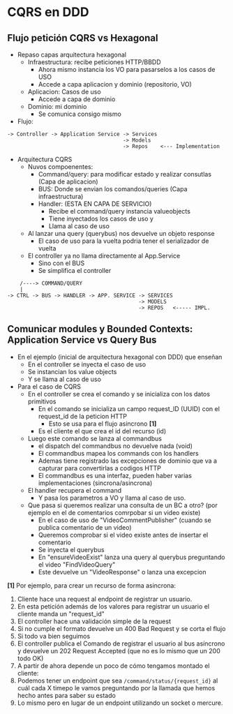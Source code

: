# CQRS en DDD

## Flujo petición CQRS vs Hexagonal

* Repaso capas arquitectura hexagonal
  * Infraestructura: recibe peticiones HTTP/BBDD
    * Ahora mismo instancia los VO para pasarselos a los casos de USO
    * Accede a capa aplicacion y dominio (repositorio, VO)
  * Aplicacion: Casos de uso
    * Accede a capa de dominio
  * Dominio: mi dominio 
    * Se comunica consigo mismo
* Flujo:

```
-> Controller -> Application Service -> Services
                                     -> Models
                                     -> Repos    <--- Implementation
```

* Arquitectura CQRS
  * Nuvos compoenentes:
    * Command/query: para modificar estado y realizar consutlas (Capa de aplicacion)
    * BUS: Donde se envian los comandos/queries (Capa infraestructura)
    * Handler: (ESTA EN CAPA DE SERVICIO)
      * Recibe el command/query instancia valueobjects
      * Tiene inyectados los casos de uso y
      * Llama al caso de uso
  * Al lanzar una query (querybus) nos devuelve un objeto response
    * El caso de uso para la vuelta podria tener el serializador de vuelta
  * El controller ya no llama directamente al App.Service
    * Sino con el BUS
    * Se simplifica el controller
```
    /----> COMMAND/QUERY
    |
-> CTRL -> BUS -> HANDLER -> APP. SERVICE -> SERVICES
                                          -> MODELS
                                          -> REPOS   <----- IMPL.
```

## Comunicar modules y Bounded Contexts: Application Service vs Query Bus

* En el ejemplo (inicial de arquitectura hexagonal con DDD) que enseñan
  * En el controller se inyecta el caso de uso
  * Se instancian los value objects
  * Y se llama al caso de uso
* Para el caso de CQRS
  * En el controller se crea el comando y se inicializa con los datos primitivos
    * En el comando se inicializa un campo request_ID (UUID) con el request_id de la peticion HTTP
      * Esto se usa para el flujo asincrono **[1]**
    * Es el cliente el que crea el id del recurso (id)
  * Luego este comando se lanza al commandbus
     * el dispatch del commandbus no devuelve nada (void)
     * El commandbus mapea los commands con los handlers
     * Ademas tiene registrado las excepciones de dominio que va a capturar para convertirlas a codigos HTTP
     * El commandbus es una interfaz, pueden haber varias implementaciones (sincrona/asincrona)
  * El handler recupera el command
    * Y pasa los parametros a VO y llama al caso de uso.
  * Que pasa si queremos realizar una consulta de un BC a otro? (por ejemplo en el de comentarios comrpobar si un video existe)
    * En el caso de uso de "VideoCommentPublisher" (cuando se publica comentario de un video)
    * Queremos comprobar si el video existe antes de insertar el comentario
    * Se inyecta el querybus
    * En "ensureVideoExist" lanza una query al querybus preguntando el video "FindVideoQuery"
    * Este devuelve un "VideoResponse" o lanza una excepcion
    
**[1]**
Por ejemplo, para crear un recurso de forma asincrona:

1. Cliente hace una request al endpoint de registrar un usuario.
  1. En esta petición además de los valores para registrar un usuario el cliente manda un "request_id"
2. El controller hace una validación simple de la request
  1. Si no cumple el formato devuelve un 400 Bad Request y se corta el flujo
  2. Si todo va bien seguimos
3. El controller publica el Comando de registrar el usuario al bus asíncrono y devuelve un 202 Request Accepted (que no es lo mismo que un 200 todo OK)
4. A partir de ahora depende un poco de cómo tengamos montado el cliente:
  1. Podemos tener un endpoint que sea `/command/status/{request_id}` al cuál cada X timepo le vamos preguntando por la llamada que hemos hecho antes para saber su estado
  2. Lo mismo pero en lugar de un endpoint utilizando un socket o mercure.
